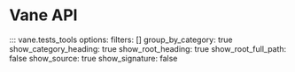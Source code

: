 # Vane API

::: vane.tests_tools
    options:
      filters: []
      group_by_category: true
      show_category_heading: true
      show_root_heading: true
      show_root_full_path: false
      show_source: true
      show_signature: false
